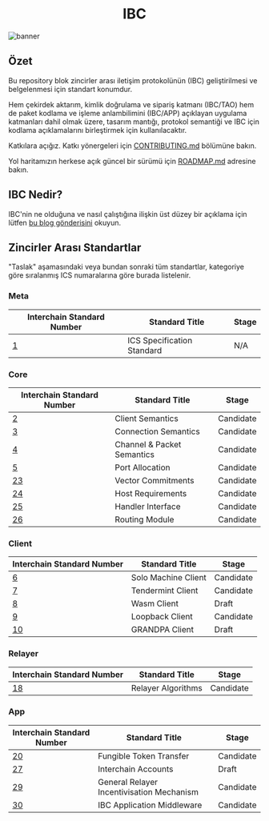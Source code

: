<h1 align="center"> IBC </h1>

![banner](./assets/interchain-standards-image.jpg)

## Özet

Bu repository blok zincirler arası iletişim protokolünün (IBC) geliştirilmesi ve belgelenmesi için standart konumdur.

Hem çekirdek aktarım, kimlik doğrulama ve sipariş katmanı (IBC/TAO) hem de paket kodlama ve işleme anlambilimini (IBC/APP) açıklayan uygulama katmanları dahil olmak üzere, tasarım mantığı, protokol semantiği ve IBC için kodlama açıklamalarını birleştirmek için kullanılacaktır.

Katkılara açığız. Katkı yönergeleri için [CONTRIBUTING.md](meta/CONTRIBUTING.md) bölümüne bakın.

Yol haritamızın herkese açık güncel bir sürümü için [ROADMAP.md](meta/ROADMAP.md) adresine bakın.

## IBC Nedir?

IBC'nin ne olduğuna ve nasıl çalıştığına ilişkin üst düzey bir açıklama için lütfen [bu blog gönderisini](https://blog.cosmos.network/eli5-what-is-ibc-a212f518715f) okuyun.

## Zincirler Arası Standartlar

"Taslak" aşamasındaki veya bundan sonraki tüm standartlar, kategoriye göre sıralanmış ICS numaralarına göre burada listelenir.

### Meta

| Interchain Standard Number               | Standard Title             | Stage |
| ---------------------------------------- | -------------------------- | ----- |
| [1](spec/ics-001-ics-standard/README.md) | ICS Specification Standard | N/A   |

### Core

| Interchain Standard Number                                    | Standard Title             | Stage |
| ------------------------------------------------------------- | -------------------------- | ----- |
| [2](spec/core/ics-002-client-semantics/README.md)             | Client Semantics           | Candidate |
| [3](spec/core/ics-003-connection-semantics/README.md)         | Connection Semantics       | Candidate |
| [4](spec/core/ics-004-channel-and-packet-semantics/README.md) | Channel & Packet Semantics | Candidate |
| [5](spec/core/ics-005-port-allocation/README.md)              | Port Allocation            | Candidate |
| [23](spec/core/ics-023-vector-commitments/README.md)          | Vector Commitments         | Candidate |
| [24](spec/core/ics-024-host-requirements/README.md)           | Host Requirements          | Candidate |
| [25](spec/core/ics-025-handler-interface/README.md)           | Handler Interface          | Candidate |
| [26](spec/core/ics-026-routing-module/README.md)              | Routing Module             | Candidate |

### Client

| Interchain Standard Number                                      | Standard Title             | Stage |
| --------------------------------------------------------------- | -------------------------- | ----- |
| [6](spec/client/ics-006-solo-machine-client/README.md)          | Solo Machine Client        | Candidate |
| [7](spec/client/ics-007-tendermint-client/README.md)            | Tendermint Client          | Candidate |
| [8](spec/client/ics-008-wasm-client/README.md)                  | Wasm Client                | Draft |
| [9](spec/client/ics-009-loopback-client/README.md)              | Loopback Client            | Candidate |
| [10](spec/client/ics-010-grandpa-client/README.md)              | GRANDPA Client             | Draft |

### Relayer

| Interchain Standard Number                                       | Standard Title             | Stage |
| ---------------------------------------------------------------- | -------------------------- | ----- |
| [18](spec/relayer/ics-018-relayer-algorithms/README.md)          | Relayer Algorithms         | Candidate |

### App

| Interchain Standard Number                               | Standard Title          | Stage |
| -------------------------------------------------------- | ----------------------- | ----- |
| [20](spec/app/ics-020-fungible-token-transfer/README.md) | Fungible Token Transfer | Candidate |
| [27](spec/app/ics-027-interchain-accounts/README.md)     | Interchain Accounts     | Draft |
| [29](spec/app/ics-029-fee-payment) | General Relayer Incentivisation Mechanism | Candidate |
| [30](spec/app/ics-030-middleware) | IBC Application Middleware | Candidate |
